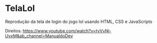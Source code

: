 # TelaLol
Reprodução da tela de login do jogo lol usando HTML, CSS e JavaScripts 

Direitos: https://www.youtube.com/watch?v=tyVvNj-UvxM&ab_channel=ManualdoDev
